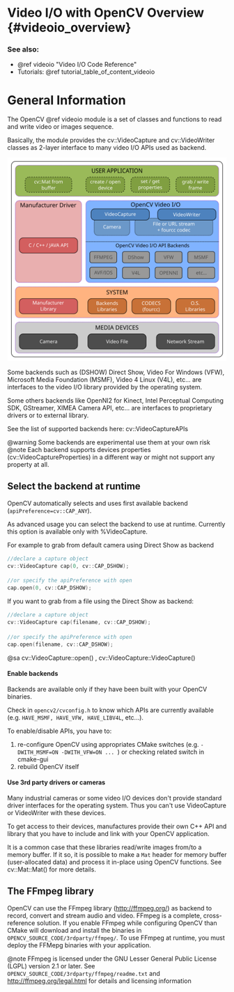 Video I/O with OpenCV Overview {#videoio_overview}
===================================

### See also:
  - @ref videoio "Video I/O Code Reference"
  - Tutorials: @ref tutorial_table_of_content_videoio

General Information
===================

The OpenCV @ref videoio module is a set of classes and functions to read and write video or images sequence.

Basically, the module provides the cv::VideoCapture and cv::VideoWriter classes as 2-layer interface to many video
I/O APIs used as backend.

![Video I/O with OpenCV](pics/videoio_overview.svg)

Some backends such as (DSHOW) Direct Show, Video For Windows (VFW), Microsoft Media Foundation (MSMF),
Video 4 Linux (V4L), etc... are interfaces to the video I/O library provided by the operating system.

Some others backends like OpenNI2 for Kinect, Intel Perceptual Computing SDK, GStreamer,
XIMEA Camera API, etc...  are interfaces to proprietary drivers or to external library.

See the list of supported backends here: cv::VideoCaptureAPIs

@warning Some backends are experimental use them at your own risk
@note Each backend supports devices properties (cv::VideoCaptureProperties) in a different way or might not support any property at all.


Select the backend at runtime
-----------------------------

OpenCV automatically selects and uses first available backend (`apiPreference=cv::CAP_ANY`).

As advanced usage you can select the backend to use at runtime. Currently this option is
available only with %VideoCapture.

For example to grab from default camera using Direct Show as backend

```cpp
//declare a capture object
cv::VideoCapture cap(0, cv::CAP_DSHOW);

//or specify the apiPreference with open
cap.open(0, cv::CAP_DSHOW);
```

If you want to grab from a file using the Direct Show as backend:

```cpp
//declare a capture object
cv::VideoCapture cap(filename, cv::CAP_DSHOW);

//or specify the apiPreference with open
cap.open(filename, cv::CAP_DSHOW);
```

@sa cv::VideoCapture::open() , cv::VideoCapture::VideoCapture()

#### Enable backends

Backends are available only if they have been built with your OpenCV binaries.

Check in `opencv2/cvconfig.h` to know which APIs are currently available
(e.g. `HAVE_MSMF, HAVE_VFW, HAVE_LIBV4L`, etc...).

To enable/disable APIs, you have to:
  1. re-configure OpenCV using appropriates CMake switches
     (e.g. `-DWITH_MSMF=ON -DWITH_VFW=ON ... `) or checking related switch in cmake-gui
  2. rebuild OpenCV itself

#### Use 3rd party drivers or cameras

Many industrial cameras or some video I/O devices don't provide standard driver interfaces
for the operating system. Thus you can't use  VideoCapture or VideoWriter with these devices.

To get access to their devices, manufactures provide their own C++ API and library that you have to
include and link with your OpenCV application.

It is a common case that these libraries read/write images from/to a memory buffer. If it so, it is
possible to make a `Mat` header for memory buffer (user-allocated data) and process it
in-place using OpenCV functions. See cv::Mat::Mat() for more details.

The FFmpeg library
------------------

OpenCV can use the FFmpeg library (http://ffmpeg.org/) as backend to record, convert and stream audio and video.
FFmpeg is a complete, cross-reference solution. If you enable FFmpeg while configuring OpenCV than
CMake will download and install the binaries in `OPENCV_SOURCE_CODE/3rdparty/ffmpeg/`. To use
FFmpeg at runtime, you must deploy the FFMepg binaries with your application.

@note FFmpeg is licensed under the GNU Lesser General Public License (LGPL) version 2.1 or later.
See `OPENCV_SOURCE_CODE/3rdparty/ffmpeg/readme.txt` and http://ffmpeg.org/legal.html for details and
licensing information
